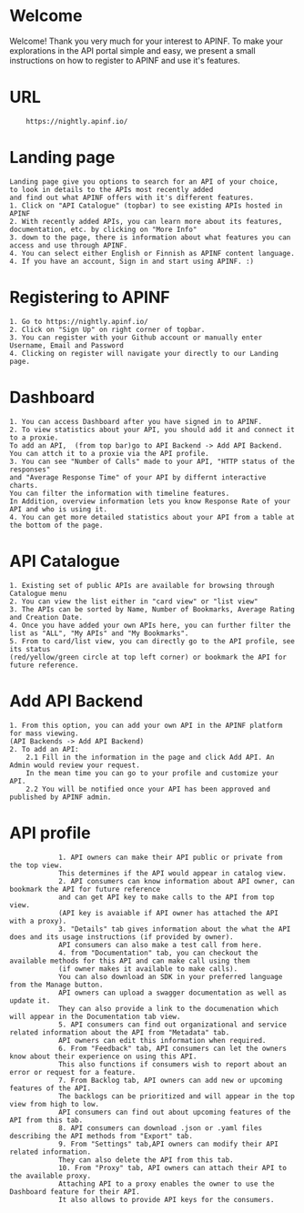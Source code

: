 # Welcome

Welcome!
Thank you very much for your interest to APINF.
To make your explorations in the API portal simple and easy, we present a small instructions on how to register to APINF and use it's features.

# URL

        https://nightly.apinf.io/

# Landing page
    Landing page give you options to search for an API of your choice,
    to look in details to the APIs most recently added
    and find out what APINF offers with it's different features.
    1. Click on "API Catalogue" (topbar) to see existing APIs hosted in APINF
    2. With recently added APIs, you can learn more about its features, documentation, etc. by clicking on "More Info"
    3. down to the page, there is information about what features you can access and use through APINF.
    4. You can select either English or Finnish as APINF content language.
    4. If you have an account, Sign in and start using APINF. :)

# Registering to APINF
    1. Go to https://nightly.apinf.io/
    2. Click on "Sign Up" on right corner of topbar.
    3. You can register with your Github account or manually enter Username, Email and Password
    4. Clicking on register will navigate your directly to our Landing page.

#  Dashboard
    1. You can access Dashboard after you have signed in to APINF.
    2. To view statistics about your API, you should add it and connect it to a proxie. 
    To add an API,  (from top bar)go to API Backend -> Add API Backend. 
    You can attch it to a proxie via the API profile.
    3. You can see "Number of Calls" made to your API, "HTTP status of the responses"
    and "Average Response Time" of your API by differnt interactive charts. 
    You can filter the information with timeline features. 
    In Addition, overview information lets you know Response Rate of your API and who is using it.
    4. You can get more detailed statistics about your API from a table at the bottom of the page.
    
# API Catalogue
    1. Existing set of public APIs are available for browsing through Catalogue menu
    2. You can view the list either in "card view" or "list view"
    3. The APIs can be sorted by Name, Number of Bookmarks, Average Rating and Creation Date.
    4. Once you have added your own APIs here, you can further filter the list as "ALL", "My APIs" and "My Bookmarks".
    5. From to card/list view, you can directly go to the API profile, see its status 
    (red/yellow/green circle at top left corner) or bookmark the API for future reference.

# Add API Backend
    1. From this option, you can add your own API in the APINF platform for mass viewing. 
    (API Backends -> Add API Backend)
    2. To add an API:
        2.1 Fill in the information in the page and click Add API. An Admin would review your request. 
        In the mean time you can go to your profile and customize your API.
        2.2 You will be notified once your API has been approved and published by APINF admin.

# API profile
                1. API owners can make their API public or private from the top view. 
                This determines if the API would appear in catalog view.
                2. API consumers can know information about API owner, can bookmark the API for future reference 
                and can get API key to make calls to the API from top view. 
                (API key is avaiable if API owner has attached the API with a proxy).
                3. "Details" tab gives information about the what the API does and its usage instructions (if provided by owner). 
                API consumers can also make a test call from here.
                4. from "Documentation" tab, you can checkout the available methods for this API and can make call using them 
                (if owner makes it available to make calls). 
                You can also download an SDK in your preferred language from the Manage button.
                API owners can upload a swagger documentation as well as update it. 
                They can also provide a link to the documenation which will appear in the Documentation tab view.
                5. API consumers can find out organizational and service related information about the API from "Metadata" tab. 
                API owners can edit this information when required.
                6. From "Feedback" tab, API consumers can let the owners know about their experience on using this API. 
                This also functions if consumers wish to report about an error or request for a feature.
                7. From Backlog tab, API owners can add new or upcoming features of the API. 
                The backlogs can be prioritized and will appear in the top view from high to low. 
                API consumers can find out about upcoming features of the API from this tab.
                8. API consumers can download .json or .yaml files describing the API methods from "Export" tab.
                9. From "Settings" tab,API owners can modify their API related information. 
                They can also delete the API from this tab.
                10. From "Proxy" tab, API owners can attach their API to the available proxy. 
                Attaching API to a proxy enables the owner to use the Dashboard feature for their API. 
                It also allows to provide API keys for the consumers.

 
